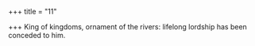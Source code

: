 +++
title = "11"

+++
King of kingdoms, ornament of the rivers:
lifelong lordship has been conceded to him.